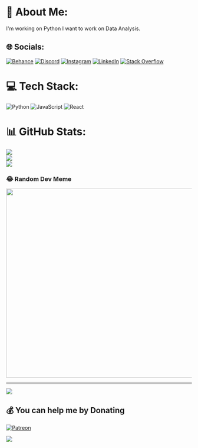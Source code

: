 # 💫 About Me:
I'm working on Python I want to work on Data Analysis.


## 🌐 Socials:
[![Behance](https://img.shields.io/badge/Behance-1769ff?logo=behance&logoColor=white)](https://behance.net/https://www.behance.net/aliebrahimi11) [![Discord](https://img.shields.io/badge/Discord-%237289DA.svg?logo=discord&logoColor=white)](htttps://discord.gg/ali__ebi#5287) [![Instagram](https://img.shields.io/badge/Instagram-%23E4405F.svg?logo=Instagram&logoColor=white)](https://instagram.com/ali__eb) [![LinkedIn](https://img.shields.io/badge/LinkedIn-%230077B5.svg?logo=linkedin&logoColor=white)](https://linkedin.com/in/https://www.linkedin.com/in/ali-ebrahimi-742347104) [![Stack Overflow](https://img.shields.io/badge/-Stackoverflow-FE7A16?logo=stack-overflow&logoColor=white)](https://stackoverflow.com/users/ali-ebrahimi) 

# 💻 Tech Stack:
![Python](https://img.shields.io/badge/python-3670A0?style=for-the-badge&logo=python&logoColor=ffdd54) ![JavaScript](https://img.shields.io/badge/javascript-%23323330.svg?style=for-the-badge&logo=javascript&logoColor=%23F7DF1E) ![React](https://img.shields.io/badge/react-%2320232a.svg?style=for-the-badge&logo=react&logoColor=%2361DAFB)
# 📊 GitHub Stats:
![](https://github-readme-stats.vercel.app/api?username=alieb1380&theme=dark&hide_border=false&include_all_commits=true&count_private=true)<br/>
![](https://github-readme-streak-stats.herokuapp.com/?user=alieb1380&theme=dark&hide_border=false)<br/>
![](https://github-readme-stats.vercel.app/api/top-langs/?username=alieb1380&theme=dark&hide_border=false&include_all_commits=true&count_private=true&layout=compact)

### 😂 Random Dev Meme
<img src="https://random-memer.herokuapp.com/" width="512px"/>

---
[![](https://visitcount.itsvg.in/api?id=alieb1380&icon=0&color=0)](https://visitcount.itsvg.in)

  ## 💰 You can help me by Donating
  [![Patreon](https://img.shields.io/badge/Patreon-F96854?style=for-the-badge&logo=patreon&logoColor=white)](https://patreon.com/patreon.com/user?u=83606979) 

  
<!-- Proudly created with GPRM ( https://gprm.itsvg.in ) -->

[![](https://visitcount.itsvg.in/api?id=alieb1380&label=Profile%20Views&color=0&pretty=true)](https://visitcount.itsvg.in)
